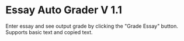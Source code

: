 # Essay Auto Grader V 1.1
Enter essay and see output grade by clicking the "Grade Essay" button.
Supports basic text and copied text.
